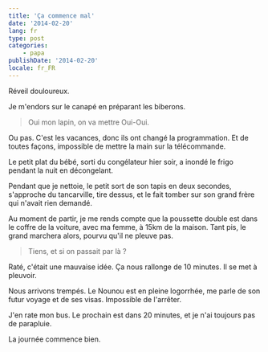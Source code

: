 ```yaml
---
title: 'Ça commence mal'
date: '2014-02-20'
lang: fr
type: post
categories:
    - papa
publishDate: '2014-02-20'
locale: fr_FR
---
```


Réveil douloureux.

Je m'endors sur le canapé en préparant les biberons.

> Oui mon lapin, on va mettre Oui-Oui.

Ou pas. C'est les vacances, donc ils ont changé la programmation. Et de toutes façons, impossible de mettre la main sur la télécommande.

Le petit plat du bébé, sorti du congélateur hier soir, a inondé le frigo pendant la nuit en décongelant.

Pendant que je nettoie, le petit sort de son tapis en deux secondes, s'approche du tancarville, tire dessus, et le fait tomber sur son grand frère qui n'avait rien demandé.

Au moment de partir, je me rends compte que la poussette double est dans le coffre de la voiture, avec ma femme, à 15km de la maison. Tant pis, le grand marchera alors, pourvu qu'il ne pleuve pas.

> Tiens, et si on passait par là ?

Raté, c'était une mauvaise idée. Ça nous rallonge de 10 minutes. Il se met à pleuvoir.

Nous arrivons trempés. Le Nounou est en pleine logorrhée, me parle de son futur voyage et de ses visas. Impossible de l'arrêter.

J'en rate mon bus. Le prochain est dans 20 minutes, et je n'ai toujours pas de parapluie.

La journée commence bien.
